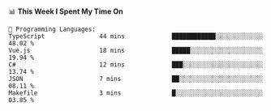 <!--START_SECTION:waka-->
📊 **This Week I Spent My Time On** 

```text
💬 Programming Languages: 
TypeScript               44 mins             ████████████░░░░░░░░░░░░░   48.02 % 
Vue.js                   18 mins             █████░░░░░░░░░░░░░░░░░░░░   19.94 % 
C#                       12 mins             ███░░░░░░░░░░░░░░░░░░░░░░   13.74 % 
JSON                     7 mins              ██░░░░░░░░░░░░░░░░░░░░░░░   08.11 % 
Makefile                 3 mins              █░░░░░░░░░░░░░░░░░░░░░░░░   03.85 % 
```


<!--END_SECTION:waka-->
